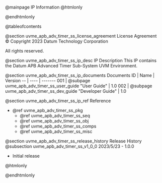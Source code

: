 @mainpage IP Information
@htmlonly
<div class="autonumbering">
@endhtmlonly


@tableofcontents


@section uvme_apb_adv_timer_ss_license_agreement License Agreement
© Copyright 2023 Datum Technology Corporation

All rights reserved.


@section uvme_apb_adv_timer_ss_ip_desc IP Description
This IP contains the Datum APB Advanced Timer Sub-System UVM Environment.



@section uvme_apb_adv_timer_ss_ip_documents Documents
ID | Name | Version
-- | ---- | -------
001 | @subpage uvme_apb_adv_timer_ss_user_guide "User Guide" | 1.0
002 | @subpage uvme_apb_adv_timer_ss_dev_guide "Developer Guide" | 1.0


@section uvme_apb_adv_timer_ss_ip_ref Reference
 * @ref uvme_apb_adv_timer_ss_pkg
   * @ref uvme_apb_adv_timer_ss_seq
   * @ref uvme_apb_adv_timer_ss_obj
   * @ref uvme_apb_adv_timer_ss_comps
   * @ref uvme_apb_adv_timer_ss_misc


@section uvme_apb_adv_timer_ss_release_history Release History
@subsection uvme_apb_adv_timer_ss_v1_0_0 2023/5/23 - 1.0.0
- Initial release


@htmlonly
</div>
@endhtmlonly